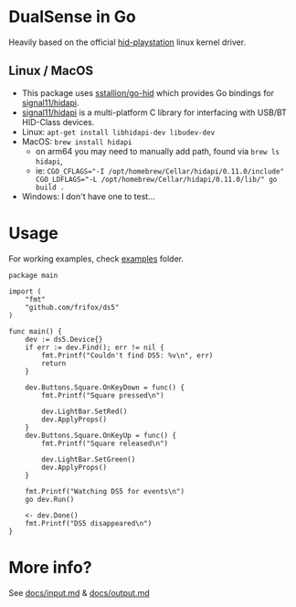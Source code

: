 # DualSense in Go

Heavily based on the official [hid-playstation](https://github.com/torvalds/linux/blob/master/drivers/hid/hid-playstation.c) linux kernel driver.

## Linux / MacOS

* This package uses [sstallion/go-hid](https://github.com/sstallion/go-hid) which provides Go bindings for [signal11/hidapi](https://github.com/signal11/hidapi).
* [signal11/hidapi](https://github.com/signal11/hidapi) is a multi-platform C library for interfacing with USB/BT HID-Class devices.
* Linux: `apt-get install libhidapi-dev libudev-dev`
* MacOS: `brew install hidapi`
  * on arm64 you may need to manually add path, found via `brew ls hidapi`,
  * ie: `CGO_CFLAGS="-I /opt/homebrew/Cellar/hidapi/0.11.0/include" CGO_LDFLAGS="-L /opt/homebrew/Cellar/hidapi/0.11.0/lib/" go build .`
* Windows: I don't have one to test...

# Usage
For working examples, check [examples](https://github.com/frifox/ds5/tree/master/examples) folder.
    
    package main

    import (
        "fmt"
        "github.com/frifox/ds5"
    )
    
    func main() {
        dev := ds5.Device{}
        if err := dev.Find(); err != nil {
            fmt.Printf("Couldn't find DS5: %v\n", err)
            return
        }
    
        dev.Buttons.Square.OnKeyDown = func() {
            fmt.Printf("Square pressed\n")
    
            dev.LightBar.SetRed()
            dev.ApplyProps()
        }
        dev.Buttons.Square.OnKeyUp = func() {
            fmt.Printf("Square released\n")
    
            dev.LightBar.SetGreen()
            dev.ApplyProps()
        }
    
        fmt.Printf("Watching DS5 for events\n")
        go dev.Run()
        
        <- dev.Done()
        fmt.Printf("DS5 disappeared\n")
    }


# More info?
See [docs/input.md](https://github.com/frifox/ds5/tree/master/docs/input.md) & [docs/output.md](https://github.com/frifox/ds5/tree/master/docs/output.md)